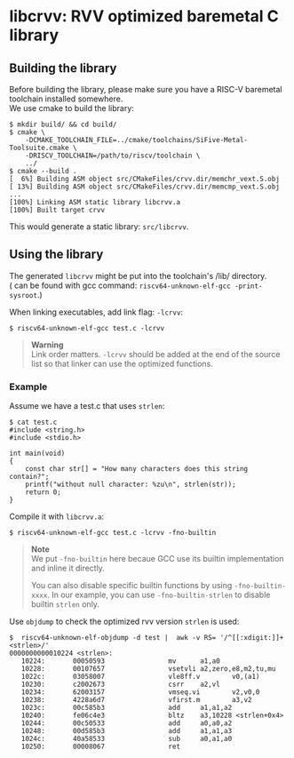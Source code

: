 # libcrvv: RVV optimized baremetal C library


## Building the library

Before building the library, please make sure you have a RISC-V baremetal toolchain
installed somewhere.  
We use cmake to build the library:
```
$ mkdir build/ && cd build/
$ cmake \
	-DCMAKE_TOOLCHAIN_FILE=../cmake/toolchains/SiFive-Metal-Toolsuite.cmake \
	-DRISCV_TOOLCHAIN=/path/to/riscv/toolchain \
	../
$ cmake --build .
[  6%] Building ASM object src/CMakeFiles/crvv.dir/memchr_vext.S.obj
[ 13%] Building ASM object src/CMakeFiles/crvv.dir/memcmp_vext.S.obj
...
[100%] Linking ASM static library libcrvv.a
[100%] Built target crvv
```

This would generate a static library: `src/libcrvv`.


## Using the library

The generated `libcrvv` might be put into the toolchain's <SYSROOT>/lib/ directory.  
(<SYSROOT> can be found with gcc command: `riscv64-unknown-elf-gcc -print-sysroot`.)  

When linking executables, add link flag: `-lcrvv`:

```
$ riscv64-unknown-elf-gcc test.c -lcrvv
```

> **Warning**  
> Link order matters. `-lcrvv` should be added at the end of the source list so that linker can use the optimized functions.  



### Example

Assume we have a test.c that uses `strlen`:

```
$ cat test.c
#include <string.h>
#include <stdio.h>

int main(void)
{
	const char str[] = "How many characters does this string contain?";
	printf("without null character: %zu\n", strlen(str));
	return 0;
}
```

Compile it with `libcrvv.a`:

```
$ riscv64-unknown-elf-gcc test.c -lcrvv -fno-builtin
```


> **Note**  
> We put `-fno-builtin` here becaue GCC use its builtin implementation and inline it directly.  
> 
> You can also disable specific builtin functions by using `-fno-builtin-xxxx`.
> In our example, you can use `-fno-builtin-strlen` to disable builtin `strlen` only.

Use `objdump` to check the optimized rvv version `strlen` is used:

```
$  riscv64-unknown-elf-objdump -d test |  awk -v RS= '/^[[:xdigit:]]+ <strlen>/'
0000000000010224 <strlen>:
   10224:       00050593                mv      a1,a0
   10228:       00107657                vsetvli a2,zero,e8,m2,tu,mu
   1022c:       03058007                vle8ff.v        v0,(a1)
   10230:       c2002673                csrr    a2,vl
   10234:       62003157                vmseq.vi        v2,v0,0
   10238:       4228a6d7                vfirst.m        a3,v2
   1023c:       00c585b3                add     a1,a1,a2
   10240:       fe06c4e3                bltz    a3,10228 <strlen+0x4>
   10244:       00c50533                add     a0,a0,a2
   10248:       00d585b3                add     a1,a1,a3
   1024c:       40a58533                sub     a0,a1,a0
   10250:       00008067                ret
```
